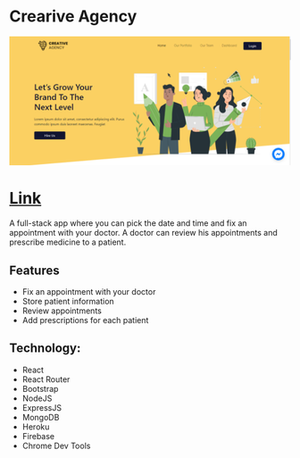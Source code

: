 # Crearive Agency

![](src/images/Capture112.PNG "Logo Title Text 1")

# [Link](https://creative-agency1-bd.web.app "Homepage")

A full-stack app where you can pick the date and time and fix an appointment with your doctor. A doctor can review his appointments and prescribe medicine to a patient.

## Features

* Fix an appointment with your doctor
* Store patient information
* Review appointments
* Add prescriptions for each patient

## Technology: 

* React 
* React Router
* Bootstrap
* NodeJS
* ExpressJS
* MongoDB
* Heroku
* Firebase
* Chrome Dev Tools
